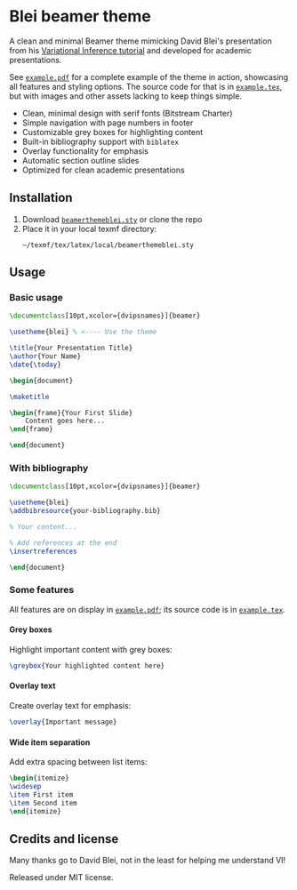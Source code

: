 # Blei beamer theme

A clean and minimal Beamer theme mimicking David Blei's presentation from his [Variational Inference tutorial](https://youtu.be/DaqNNLidswA?si=HxNOvryN041XVdjg) and developed for academic presentations.

See [`example.pdf`](./example.pdf) for a complete example of the theme in action, showcasing all features and styling options. The source code for that is in [`example.tex`](./example.tex), but with images and other assets lacking to keep things simple.

- Clean, minimal design with serif fonts (Bitstream Charter)
- Simple navigation with page numbers in footer
- Customizable grey boxes for highlighting content
- Built-in bibliography support with `biblatex`
- Overlay functionality for emphasis
- Automatic section outline slides
- Optimized for clean academic presentations

## Installation

1. Download [`beamerthemeblei.sty`](./beamerthemeblei.sty) or clone the repo
2. Place it in your local texmf directory:
   ```
   ~/texmf/tex/latex/local/beamerthemeblei.sty
   ```

## Usage

### Basic usage

```latex
\documentclass[10pt,xcolor={dvipsnames}]{beamer}

\usetheme{blei} % <---- Use the theme

\title{Your Presentation Title}
\author{Your Name}
\date{\today}

\begin{document}

\maketitle

\begin{frame}{Your First Slide}
    Content goes here...
\end{frame}

\end{document}
```

### With bibliography

```latex
\documentclass[10pt,xcolor={dvipsnames}]{beamer}

\usetheme{blei}
\addbibresource{your-bibliography.bib}

% Your content...

% Add references at the end
\insertreferences

\end{document}
```

### Some features

All features are on display in [`example.pdf`](./example.pdf); its source code is in [`example.tex`](./example.tex).

#### Grey boxes
Highlight important content with grey boxes:
```latex
\greybox{Your highlighted content here}
```

#### Overlay text
Create overlay text for emphasis:
```latex
\overlay{Important message}
```

#### Wide item separation
Add extra spacing between list items:
```latex
\begin{itemize}
\widesep
\item First item
\item Second item
\end{itemize}
```

## Credits and license

Many thanks go to David Blei, not in the least for helping me understand VI!

Released under MIT license.